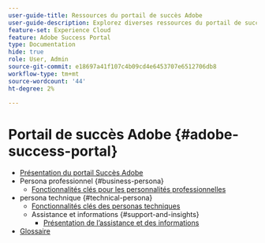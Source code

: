 ```yaml
---
user-guide-title: Ressources du portail de succès Adobe
user-guide-description: Explorez diverses ressources du portail de succès Adobe pour plus d’informations.
feature-set: Experience Cloud
feature: Adobe Success Portal
type: Documentation
hide: true
role: User, Admin
source-git-commit: e18697a41f107c4b09cd4e6453707e6512706db8
workflow-type: tm+mt
source-wordcount: '44'
ht-degree: 2%

---
```



# Portail de succès Adobe {#adobe-success-portal}

- [Présentation du portail Succès Adobe](/help/adobe-success-portal/adobe-success-portal-introduction.md)
- Persona professionnel {#business-persona}
   - [Fonctionnalités clés pour les personnalités professionnelles](/help/adobe-success-portal/business-persona/key-functionalities-for-business-persona.md)
- persona technique {#technical-persona}
   - [Fonctionnalités clés des personas techniques](/help/adobe-success-portal/technical-persona/key-functionalities-for-technical-persona.md)
   - Assistance et informations {#support-and-insights}
      - [Présentation de l’assistance et des informations](/help/adobe-success-portal/technical-persona/support-and-insights/support-and-insights-overview.md)
- [Glossaire](/help/adobe-success-portal/glossary.md)
